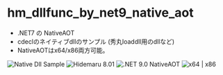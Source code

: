 # hm_dllfunc_by_net9_native_aot

- .NET7 の NativeAOT
- cdeclのネイティブdllのサンプル (秀丸loaddll用のdllなど)
- NativeAOTはx64/x86両方可能。

![Native Dll Sample](https://img.shields.io/badge/Native_Dll-Sample-6479ff.svg)
![Hidemaru 8.01](https://img.shields.io/badge/Hidemaru-v8.01-6479ff.svg)
![.NET 9.0 NativeAOT](https://img.shields.io/badge/.NET_v9.0-NativeAOT-6479ff.svg)
![x64 | x86](https://img.shields.io/badge/x64_|_x86-both-6479ff.svg)
